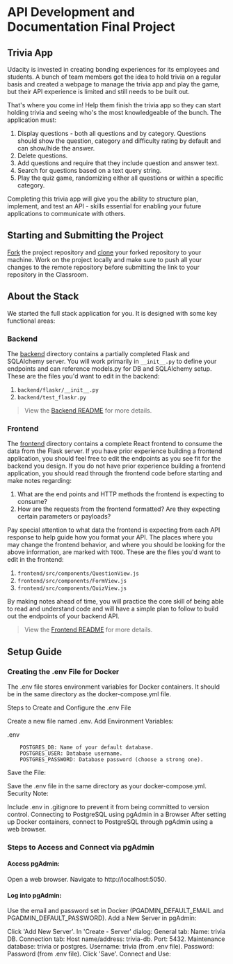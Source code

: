 # API Development and Documentation Final Project

## Trivia App

Udacity is invested in creating bonding experiences for its employees and students. A bunch of team members got the idea to hold trivia on a regular basis and created a webpage to manage the trivia app and play the game, but their API experience is limited and still needs to be built out.

That's where you come in! Help them finish the trivia app so they can start holding trivia and seeing who's the most knowledgeable of the bunch. The application must:

1. Display questions - both all questions and by category. Questions should show the question, category and difficulty rating by default and can show/hide the answer.
2. Delete questions.
3. Add questions and require that they include question and answer text.
4. Search for questions based on a text query string.
5. Play the quiz game, randomizing either all questions or within a specific category.

Completing this trivia app will give you the ability to structure plan, implement, and test an API - skills essential for enabling your future applications to communicate with others.

## Starting and Submitting the Project

[Fork](https://help.github.com/en/articles/fork-a-repo) the project repository and [clone](https://help.github.com/en/articles/cloning-a-repository) your forked repository to your machine. Work on the project locally and make sure to push all your changes to the remote repository before submitting the link to your repository in the Classroom.

## About the Stack

We started the full stack application for you. It is designed with some key functional areas:

### Backend

The [backend](./backend/README.md) directory contains a partially completed Flask and SQLAlchemy server. You will work primarily in `__init__.py` to define your endpoints and can reference models.py for DB and SQLAlchemy setup. These are the files you'd want to edit in the backend:

1. `backend/flaskr/__init__.py`
2. `backend/test_flaskr.py`

> View the [Backend README](./backend/README.md) for more details.

### Frontend

The [frontend](./frontend/README.md) directory contains a complete React frontend to consume the data from the Flask server. If you have prior experience building a frontend application, you should feel free to edit the endpoints as you see fit for the backend you design. If you do not have prior experience building a frontend application, you should read through the frontend code before starting and make notes regarding:

1. What are the end points and HTTP methods the frontend is expecting to consume?
2. How are the requests from the frontend formatted? Are they expecting certain parameters or payloads?

Pay special attention to what data the frontend is expecting from each API response to help guide how you format your API. The places where you may change the frontend behavior, and where you should be looking for the above information, are marked with `TODO`. These are the files you'd want to edit in the frontend:

1. `frontend/src/components/QuestionView.js`
2. `frontend/src/components/FormView.js`
3. `frontend/src/components/QuizView.js`

By making notes ahead of time, you will practice the core skill of being able to read and understand code and will have a simple plan to follow to build out the endpoints of your backend API.

> View the [Frontend README](./frontend/README.md) for more details.


## Setup Guide

### Creating the .env File for Docker

The .env file stores environment variables for Docker containers. It should be in the same directory as the docker-compose.yml file.

Steps to Create and Configure the .env File

Create a new file named .env.
Add Environment Variables:

.env

        POSTGRES_DB: Name of your default database.
        POSTGRES_USER: Database username.
        POSTGRES_PASSWORD: Database password (choose a strong one).

Save the File:

Save the .env file in the same directory as your docker-compose.yml.
Security Note:

Include .env in .gitignore to prevent it from being committed to version control.
Connecting to PostgreSQL using pgAdmin in a Browser
After setting up Docker containers, connect to PostgreSQL through pgAdmin using a web browser.

### Steps to Access and Connect via pgAdmin

#### Access pgAdmin:

Open a web browser.
Navigate to http://localhost:5050.

#### Log into pgAdmin:

Use the email and password set in Docker (PGADMIN_DEFAULT_EMAIL and PGADMIN_DEFAULT_PASSWORD).
Add a New Server in pgAdmin:

Click 'Add New Server'.
In 'Create - Server' dialog:
General tab:
Name: trivia DB.
Connection tab:
Host name/address: trivia-db.
Port: 5432.
Maintenance database: trivia or postgres.
Username: trivia (from .env file).
Password: Password (from .env file).
Click 'Save'.
Connect and Use:



